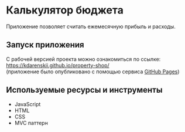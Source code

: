 # Калькулятор бюджета

Приложение позволяет считать ежемесячную прибыль и расходы.

## Запуск приложения

С рабочей версией проекта можно ознакомиться по ссылке: https://kdarenskii.github.io/property-shop/  
(приложение было опубликовано с помощью сервиса [GitHub Pages](https://pages.github.com/))

## Используемые ресурсы и инструменты

-   JavaScript
-   HTML
-   CSS
-   MVC паттерн
